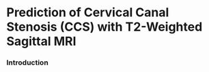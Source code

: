 # **Prediction of Cervical Canal Stenosis (CCS) with T2-Weighted Sagittal MRI**

### **Introduction**
